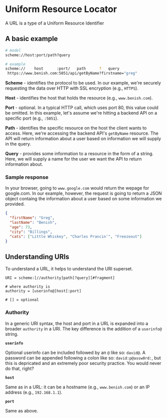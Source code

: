# Uniform Resource Locator

A URL is a type of a Uniform Resource Identifier

## A basic example

```bash
# model
scheme://host:port/path?query

# example
scheme://    host      :port/   path      ?   query
 https://www.benish.com:5051/api/getByName?firstname="greg"
```

**Scheme** - identifies the protocol to be used. In our example, we're securely requesting the data over HTTP with SSL encryption (e.g., `HTTPS`).

**Host** - identifies the host that holds the resource (e.g., `www.benish.com`).

**Port** - optional. In a typical HTTP call, which uses port 80, this value could be omitted. In this example, let's assume we're hitting a backend API on a specific port (e.g., `:5051`).

**Path** - identifies the specific resource on the host the client wants to access. Here, we're accessing the backend API's `getByName` resource. The API will return information about a user based on information we will supply in the query.

**Query** - provides some information to a resource in the form of a string. Here, we will supply a name for the user we want the API to return information about.

### Sample response

In your browser, going to `www.google.com` would return the wepage for google.com. In our example, however, the request is going to return a JSON object containg the information about a user based on some information we provided.

```json
{
  "firstName": "Greg",
  "lastName": "Benish",
  "age": 73,
  "city": "Billings",
  "cats": ["Little Whiskey", "Charles Prancin'", "Freezeout"]
}
```

## Understanding URIs

To understand a URL, it helps to understand the URI superset.

```
URI = scheme:[//authority]path[?query][#fragment]

# where authority is
authority = [userinfo@]host[:port]

# [] = optional
```

### Authority

In a generic URI syntax, the host and port in a URL is expanded into a broader `authority` in a URI. The key difference is the addition of a `userinfo@` string.

**`userinfo`**

Optional userinfo can be included followed by an `@` like so: `david@`. A password can be appended following a colon like so: `david:p@assw0rd:`, but this is depricated and an extremely poor security practice. You would never do that, right?

**`host`**

Same as in a URL: it can be a hostname (e.g., `www.benish.com`) or an IP address (e.g., `192.168.1.1`).

**`port`**

Same as above.
